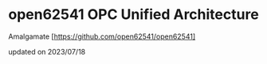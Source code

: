 # open62541 OPC Unified Architecture

Amalgamate [https://github.com/open62541/open62541]

updated on 2023/07/18
